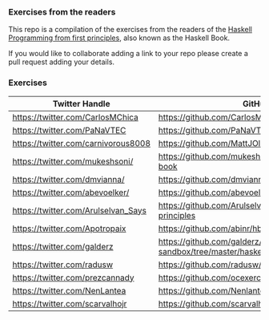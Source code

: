 ### Exercises from the readers

This repo is a compilation of the exercises from the readers of the [Haskell Programming from first principles](http://haskellbook.com/), also known as the Haskell Book.

If you would like to collaborate adding a link to your repo please create a pull request adding your details.


### Exercises


| Twitter Handle                                  | GitHub Repo                                                                     |
| ----------------------------------------------- | ------------------------------------------------------------------------------- |
| <https://twitter.com/CarlosMChica>              | <https://github.com/CarlosMChica/HaskellBook>                                   |
| <https://twitter.com/PaNaVTEC>                  | <https://github.com/PaNaVTEC/haskellbook>                                       |
| <https://twitter.com/carnivorous8008>           | <https://github.com/MattJOlson/Haskellbook>                                     |
| <https://twitter.com/mukeshsoni/>               | <https://github.com/mukeshsoni/haskell-programming-book>                        |
| <https://twitter.com/dmvianna/>                 | <https://github.com/dmvianna/haskellbook/tree/master/src>                       |
| <https://twitter.com/abevoelker/>               | <https://github.com/abevoelker/haskellbook-solutions>                           |
| <https://twitter.com/Arulselvan_Says>           | <https://github.com/ArulselvanMadhavan/haskell-first-principles>                |
| <https://twitter.com/Apotropaix>                | <https://github.com/abinr/hbook>                                                |
| <https://twitter.com/galderz>                   | <https://github.com/galderz/haskell-sandbox/tree/master/haskellbook>            |
| <https://twitter.com/radusw>                    | <https://github.com/radusw/hpffp>                                               |
| <https://twitter.com/prezcannady>               | <https://github.com/ocexercise/haskellbook-solutions>                           |
| <https://twitter.com/NenLantea>                 | <https://github.com/Nenlantea/LetiLearningHaskell>                              |
| <https://twitter.com/scarvalhojr>               | <https://github.com/scarvalhojr/haskellbook>                                    |
